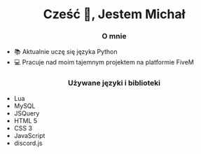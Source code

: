 <h1 align="center">Cześć 👋, Jestem Michał</h1>
<h3 align="center">O mnie</h3>

- 📚 Aktualnie uczę się języka Python
- 💻 Pracuje nad moim tajemnym projektem na platformie FiveM

<h3 align="center">Używane języki i biblioteki</h3>

- Lua
- MySQL
- JSQuery
- HTML 5
- CSS 3
- JavaScript
- discord.js
